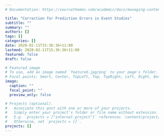 ```yaml
---
# Documentation: https://sourcethemes.com/academic/docs/managing-content/

title: "Correction for Prediction Errors in Event Studies"
subtitle: ""
summary: ""
authors: []
tags: []
categories: []
date: 2020-02-11T15:36:36+11:00
lastmod: 2020-02-11T15:36:36+11:00
featured: false
draft: false

# Featured image
# To use, add an image named `featured.jpg/png` to your page's folder.
# Focal points: Smart, Center, TopLeft, Top, TopRight, Left, Right, BottomLeft, Bottom, BottomRight.
image:
  caption: ""
  focal_point: ""
  preview_only: false

# Projects (optional).
#   Associate this post with one or more of your projects.
#   Simply enter your project's folder or file name without extension.
#   E.g. `projects = ["internal-project"]` references `content/project/deep-learning/index.md`.
#   Otherwise, set `projects = []`.
projects: []
---
```


